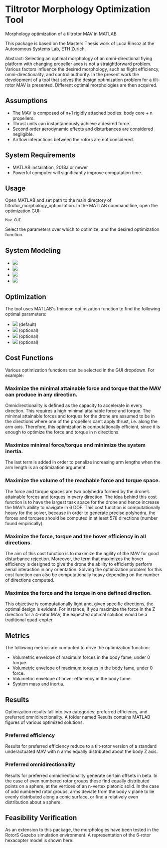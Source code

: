 # Tiltrotor Morphology Optimization Tool
Morphology optimization of a tiltrotor MAV in MATLAB

This package is based on the Masters Thesis work of Luca Rinsoz at the Autonomous Systems Lab, ETH Zurich. 

Abstract: Selecting an optimal morphology of an omni-directional flying platform with changing propeller axes is not a straightforward problem. Various factors influence the desired morphology, such as flight efficiency, omni-directionality, and control authority. In the present work the development of a tool that solves the design optimization problem for a tilt-rotor MAV is presented. Different optimal morphologies are then acquired.

## Assumptions
* The MAV is composed of n+1 rigidly attached bodies: body core + n propellers.
* Thrust units can instantaneously achieve a desired force.
* Second order aerodynamic effects and disturbances are considered negligible.
* Airflow interactions between the rotors are not considered.

## System Requirements
* MATLAB installation, 2018a or newer
* Powerful computer will significantly improve computation time.

## Usage
Open MATLAB and set path to the main directory of tiltrotor_morphology_optimization. In the MATLAB command line, open the optimization GUI:
```
Mav_GUI
```
Select the parameters over which to optimize, and the desired optimization function.

## System Modeling
* <img src="https://latex.codecogs.com/gif.latex?n=\text{%20number%20of%20propeller%20groups}" />
* <img src="https://latex.codecogs.com/gif.latex?L=\text{%20arm%20length%20from%20body%20origin%20to%20propelle%20group%20origin}" />
* <img src="https://latex.codecogs.com/gif.latex?{\beta}_i=\text{%20angle%20of%20declination%20from%20the%20horizontal%20plane}" />
* <img src="https://latex.codecogs.com/gif.latex?{\alpha}_i=\text{%20angle%20of%20deviation%20from%20equally%20spaced%20arm%20position%20within%20the%20horizontal%20plane}" />

## Optimization
The tool uses MATLAB's fmincon optimization function to find the following optimal parameters:
* <img src="https://latex.codecogs.com/gif.latex?{\beta}_i\text{%20for%20}i\in\{1{\hdots}n\}" /> (default)
* <img src="https://latex.codecogs.com/gif.latex?{\alpha}_i\text{%20for%20}i\in\{1{\hdots}n\}" /> (optional)
* <img src="https://latex.codecogs.com/gif.latex?L" /> (optional)
* <img src="https://latex.codecogs.com/gif.latex?n" /> (optional)

## Cost Functions
Various optimization functions can be selected in the GUI dropdown. For example:

### Maximize the minimal attainable force and torque that the MAV can produce in any direction.
Omnidirectionality is defined as the capacity to accelerate in every direction. This requires a high minimal attainable force and torque. The minimal attainable forces and torques for the drone are assumed to be in the directions where one of the propellers can’t apply thrust, i.e. along the arm axis. Therefore, this optimization is computationally efficient, since it is enough to optimize the force and torque in n directions.

### Maximize minimal force/torque and minimize the system inertia.
The last term is added in order to penalize increasing arm lengths when the arm length is an optimization argument.

### Maximize the volume of the reachable force and torque space.
The force and torque spaces are two polyhedra formed by the drone’s attainable forces and torques in every direction. The idea behind this cost function is to have the largest task space for the drone and hence increase the MAV’s ability to navigate in 6 DOF. This cost function is computationally heavy for the solver, because in order to generate precise polyhedra, the forces and torques should be computed in at least 578 directions (number found empirically).

### Maximize the force, torque and the hover efficiency in all directions.
The aim of this cost function is to maximize the agility of the MAV for good disturbance rejection. Moreover, the term that maximizes the hover efficiency is designed to give the drone the ability to efficiently perform aerial interaction in any orientation. Solving the optimization problem for this cost function can also be computationally heavy depending on the number of directions computed.

### Maximize the force and the torque in one defined direction. 
This objective is computationally light and, given specific directions, the optimal design is evident. For instance, if you maximize the force in the Z direction for a 4-rotor MAV, the expected optimal solution would be a traditional quad-copter.

## Metrics
The following metrics are computed to drive the optimization function:
* Volumetric envelope of maximum forces in the body fame, under 0 torque.
* Volumetric envelope of maximum torques in the body fame, under 0 force.
* Volumetric envelope of hover efficiency in the body fame.
* System mass and inertia.

## Results
Optimization results fall into two categories: preferred efficiency, and preferred omnidirectionality. A folder named Results contains MATLAB figures of various optimized solutions.

### Preferred efficiency
Results for preferred efficiency reduce to a tilt-rotor version of a standard underactuated MAV with n arms equally distributed about the body Z axis.

### Preferred omnidirectionality 
Results for preferred omnidirectionality generate certain offsets in beta. In the case of even numbered rotor groups these find equally distributed points on a sphere, at the vertices of an n-vertex platonic solid. In the case of odd numbered rotor groups, arms deviate from the body v plane to lie evenly distributed along a conic surface, or find a relatively even distribution about a sphere.

## Feasibility Verification
As an extension to this package, the morphologies have been tested in the RotorS Gazebo simulation environment. A representation of the 6-rotor hexacopter model is shown here:

